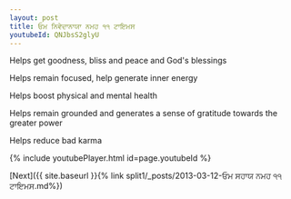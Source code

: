 ```yaml
---
layout: post
title: ਓਮ ਨਿਵੇਦਾਨਾਯਾ ਨਮਹ ੧੧ ਟਾਇਮਸ
youtubeId: QNJbsS2glyU
---
```

 
 
Helps get goodness, bliss and peace and God's blessings
 
Helps remain focused, help generate inner energy 
 
Helps boost physical and mental health 
 
Helps remain grounded and generates a sense of gratitude towards the greater power 
 
Helps reduce bad karma
 
 
 
 


{% include youtubePlayer.html id=page.youtubeId %}
 
[Next]({{ site.baseurl }}{% link  split1/_posts/2013-03-12-ਓਮ ਸਹਾਯ ਨਮਹ ੧੧ ਟਾਇਮਸ.md%})
 
